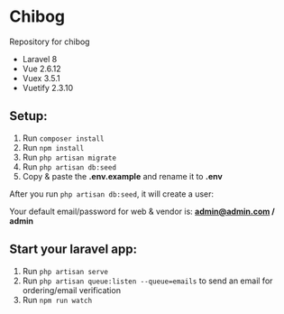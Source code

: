# Chibog
Repository for chibog

- Laravel 8
- Vue 2.6.12
- Vuex 3.5.1
- Vuetify 2.3.10

## Setup:

1. Run `composer install`
2. Run `npm install`
3. Run `php artisan migrate`
4. Run `php artisan db:seed`
5. Copy & paste the **.env.example** and rename it to **.env** 

After you run `php artisan db:seed`, it will create a user:

Your default email/password for web & vendor is: **admin@admin.com / admin**

## Start your laravel app:

1. Run `php artisan serve`
2. Run `php artisan queue:listen --queue=emails` to send an email for ordering/email verification
3. Run `npm run watch`

